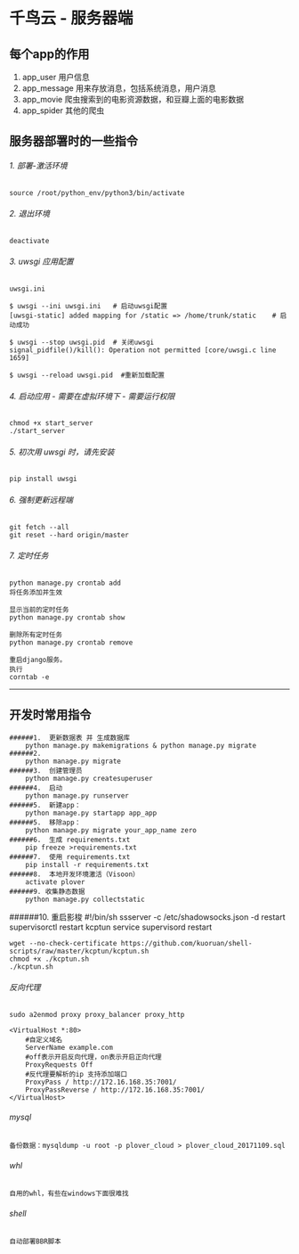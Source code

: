 #   千鸟云 - 服务器端

##  每个app的作用
1. app_user 用户信息
1. app_message 用来存放消息，包括系统消息，用户消息
1. app_movie 爬虫搜索到的电影资源数据，和豆瓣上面的电影数据
1. app_spider 其他的爬虫

##  服务器部署时的一些指令

###### 1.  部署-激活环境

    source /root/python_env/python3/bin/activate

###### 2.  退出环境

    deactivate

###### 3.  uwsgi 应用配置

    uwsgi.ini

    $ uwsgi --ini uwsgi.ini   # 启动uwsgi配置
    [uwsgi-static] added mapping for /static => /home/trunk/static    # 启动成功

    $ uwsgi --stop uwsgi.pid  # 关闭uwsgi
    signal_pidfile()/kill(): Operation not permitted [core/uwsgi.c line 1659]

    $ uwsgi --reload uwsgi.pid  #重新加载配置

###### 4.  启动应用 - 需要在虚拟环境下 - 需要运行权限

    chmod +x start_server
    ./start_server

###### 5.  初次用 uwsgi 时，请先安装

    pip install uwsgi

###### 6.  强制更新远程端

    git fetch --all
    git reset --hard origin/master

###### 7.  定时任务

    python manage.py crontab add
    将任务添加并生效

    显示当前的定时任务
    python manage.py crontab show

    删除所有定时任务
    python manage.py crontab remove

    重启django服务。
    执行
    corntab -e

--------------------------------------------------------------


##  开发时常用指令

    ######1.  更新数据表 并 生成数据库
        python manage.py makemigrations & python manage.py migrate
    ######2.
        python manage.py migrate
    ######3.  创建管理员
        python manage.py createsuperuser
    ######4.  启动
        python manage.py runserver
    ######5.  新建app：
        python manage.py startapp app_app
    ######5.  移除app：
        python manage.py migrate your_app_name zero
    ######6.  生成 requirements.txt
        pip freeze >requirements.txt
    ######7.  使用 requirements.txt
        pip install -r requirements.txt
    ######8.  本地开发环境激活（Visoon）
        activate plover
    ######9. 收集静态数据
        python manage.py collectstatic

    
######10. 重启影梭
    #!/bin/sh
    ssserver -c /etc/shadowsocks.json -d restart
    supervisorctl restart kcptun
    service supervisord restart
    
    wget --no-check-certificate https://github.com/kuoruan/shell-scripts/raw/master/kcptun/kcptun.sh
    chmod +x ./kcptun.sh
    ./kcptun.sh
    
###### 反向代理
    sudo a2enmod proxy proxy_balancer proxy_http
    
    <VirtualHost *:80>
        #自定义域名
        ServerName example.com
        #off表示开启反向代理，on表示开启正向代理
        ProxyRequests Off
        #反代理要解析的ip 支持添加端口 
        ProxyPass / http://172.16.168.35:7001/
        ProxyPassReverse / http://172.16.168.35:7001/
    </VirtualHost>


###### mysql
    备份数据：mysqldump -u root -p plover_cloud > plover_cloud_20171109.sql

###### whl

    自用的whl，有些在windows下面很难找

###### shell

    自动部署BBR脚本